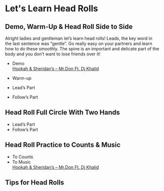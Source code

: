 # Let's Learn Head Rolls

## Demo, Warm-Up & Head Roll Side to Side

Alright ladies and gentleman let’s learn head rolls! Leads, the key word in the last sentence was “gentle”. Go really easy on your partners and learn how to do these smoothly. The spine is an important and delicate part of the body and you don’t want to lose friends over it!

* Demo
<br>[Hookah & Sheridan’s – Mr.Don Ft. Dj Khalid](https://www.youtube.com/watch?v=vmbaZSTSxB4)

* Warm-up
* Lead’s Part
* Follow’s Part

## Head Roll Full Circle With Two Hands

* Lead’s Part
* Follow’s Part

## Head Roll Practice to Counts & Music

* To Counts
* To Music
<br>[Hookah & Sheridan’s – Mr.Don Ft. Dj Khalid](https://www.youtube.com/watch?v=vmbaZSTSxB4)

## Tips for Head Rolls
